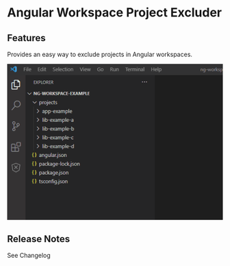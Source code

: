 # Angular Workspace Project Excluder
## Features

Provides an easy way to exclude projects in Angular workspaces.

![demo](resources/demo.gif)

## Release Notes
See Changelog

